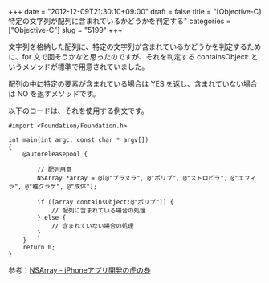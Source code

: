 +++
date = "2012-12-09T21:30:10+09:00"
draft = false
title = "[Objective-C] 特定の文字列が配列に含まれているかどうかを判定する"
categories = ["Objective-C"]
slug = "5199"
+++

文字列を格納した配列に、特定の文字列が含まれているかどうかを判定するために、for 文で回そうかなと思ったのですが、それを判定する containsObject: というメソッドが標準で用意されていました。

配列の中に特定の要素が含まれている場合は YES を返し、含まれていない場合は NO を返すメソッドです。

以下のコードは、それを使用する例文です。

<pre><code>#import &lt;Foundation/Foundation.h>

int main(int argc, const char * argv[])
{
    @autoreleasepool {

        // 配列用意
        NSArray *array = @[@"プラヌラ", @"ポリプ", @"ストロビラ", @"エフィラ", @"稚クラゲ", @"成体"];
        
        if ([array containsObject:@"ポリプ"]) {
            // 配列に含まれている場合の処理
        } else {
            // 含まれていない場合の処理
        }
    }
    return 0;
}
</code></pre>

参考：<a href="http://iphone-tora.sakura.ne.jp/nsarray.html" target="_blank">NSArray - iPhoneアプリ開発の虎の巻</a>
